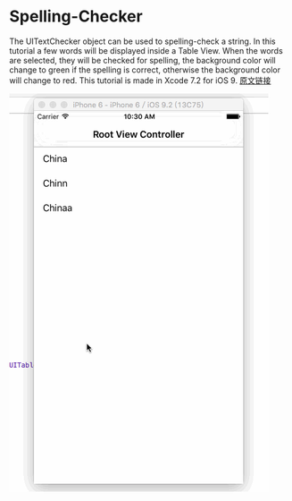 # Spelling-Checker

The UITextChecker object can be used to spelling-check a string. In this tutorial a few words will be displayed inside a Table View. When the words are selected, they will be checked for spelling, the background color will change to green if the spelling is correct, otherwise the background color will change to red. This tutorial is made in Xcode 7.2 for iOS 9.	
[原文链接](http://www.ioscreator.com/tutorials/spelling-checker-tutorial)

![image](https://github.com/hongchenxi/Spelling-Checker/raw/master/SpellChecker.gif)
									